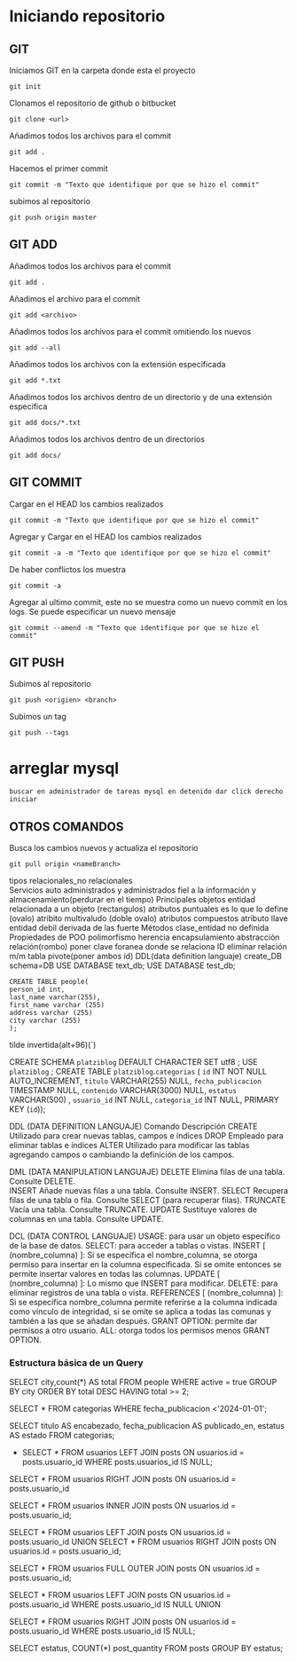 # Iniciando repositorio

## GIT

Iniciamos GIT en la carpeta donde esta el proyecto

    git init

Clonamos el repositorio de github o bitbucket

    git clone <url>

Añadimos todos los archivos para el commit

    git add .

Hacemos el primer commit

    git commit -m "Texto que identifique por que se hizo el commit"

subimos al repositorio

    git push origin master

## GIT ADD

Añadimos todos los archivos para el commit

    git add .

Añadimos el archivo para el commit

    git add <archivo>

Añadimos todos los archivos para el commit omitiendo los nuevos

    git add --all 

Añadimos todos los archivos con la extensión especificada

    git add *.txt

Añadimos todos los archivos dentro de un directorio y de una extensión especifica

    git add docs/*.txt

Añadimos todos los archivos dentro de un directorios

    git add docs/

## GIT COMMIT

Cargar en el HEAD los cambios realizados

    git commit -m "Texto que identifique por que se hizo el commit"

Agregar y Cargar en el HEAD los cambios realizados

    git commit -a -m "Texto que identifique por que se hizo el commit"

De haber conflictos los muestra

    git commit -a 

Agregar al ultimo commit, este no se muestra como un nuevo commit en los logs. Se puede especificar un nuevo mensaje

    git commit --amend -m "Texto que identifique por que se hizo el commit"

## GIT PUSH

Subimos al repositorio

    git push <origien> <branch>

Subimos un tag

    git push --tags
# arreglar mysql
    buscar en administrador de tareas mysql en detenido dar click derecho iniciar 


## OTROS COMANDOS

Busca los cambios nuevos y actualiza el repositorio

    git pull origin <nameBranch>

tipos
    relacionales_no relacionales  
Servicios
    auto administrados y administrados
    fiel a la información y almacenamiento(perdurar en el tiempo)
Principales objetos
    entidad relacionada a un objeto (rectangulos)
    atributos puntuales es lo que lo define (ovalo)
        atribito multivaludo (doble ovalo)
        atributos compuestos
        atributo llave
entidad debil
    derivada de las fuerte
Métodos
clase_entidad no definida
Propiedades de POO
    polimorfismo
    herencia
    encapsulamiento
    abstracción
relación(rombo)
poner clave foranea donde se relaciona ID
     eliminar relación m/m tabla pivote(poner ambos id)
     DDL(data definition languaje)
    create_DB
    schema=DB
    USE DATABASE text_db;
    USE DATABASE test_db;

    CREATE TABLE people(
    person_id int,
    last_name varchar(255),
    first_name varchar (255)
    address varchar (255)
    city varchar (255)
    );
tilde invertida(alt+96)(`)

CREATE SCHEMA `platziblog` DEFAULT CHARACTER SET utf8 ;
USE `platziblog` ;
CREATE TABLE `platziblog`.`categorias` (
  `id` INT NOT NULL AUTO_INCREMENT,
  `titulo` VARCHAR(255) NULL,
  `fecha_publicacion` TIMESTAMP NULL,
  `contenido` VARCHAR(3000) NULL,
  `estatus` VARCHAR(500) ,
   `usuario_id` INT NULL,
   `categoria_id` INT NULL,
  PRIMARY KEY (`id`));

DDL (DATA DEFINITION LANGUAJE)
    Comando	Descripción
CREATE	Utilizado para crear nuevas tablas, campos e índices
DROP	Empleado para eliminar tablas e índices
ALTER	Utilizado para modificar las tablas agregando campos o cambiando la definición de los campos.

DML (DATA MANIPULATION LANGUAJE)
    DELETE	Elimina filas de una tabla. Consulte DELETE.    
INSERT	Añade nuevas filas a una tabla. Consulte INSERT.
SELECT	Recupera filas de una tabla o fila. Consulte SELECT (para recuperar filas).
TRUNCATE	Vacía una tabla. Consulte TRUNCATE.
UPDATE	Sustituye valores de columnas en una tabla. Consulte UPDATE.

DCL (DATA CONTROL LANGUAJE)
    USAGE: para usar un objeto específico de la base de datos.
SELECT: para acceder a tablas o vistas.
INSERT [ (nombre_columna) ]: Si se especifica el nombre_columna, se otorga permiso para insertar en la columna especificada. Si se omite entonces se permite insertar valores en todas las columnas.
UPDATE [ (nombre_columna) ]: Lo mismo que INSERT para modificar.
DELETE: para eliminar registros de una tabla o vista.
REFERENCES [ (nombre_columna) ]: Si se especifica nombre_columna permite referirse a la columna indicada como vínculo de integridad, si se omite se aplica a todas las comunas y también a las que se añadan después.
GRANT OPTION: permite dar permisos a otro usuario.
ALL: otorga todos los permisos menos GRANT OPTION.

 ### Estructura básica de un Query
  SELECT city,count(*) AS total
  FROM people
  WHERE active = true
  GROUP BY city
  ORDER BY total DESC
  HAVING total >= 2;

SELECT *
FROM categorias
WHERE fecha_publicacion <'2024-01-01';

SELECT titulo AS encabezado, fecha_publicacion AS publicado_en, estatus AS estado
FROM categorias;

-  SELECT *
FROM usuarios
LEFT JOIN posts ON usuarios.id = posts.usuario_id
WHERE posts.usuarios_id IS NULL;

SELECT *
FROM usuarios
RIGHT JOIN posts ON usuarios.id = posts.usuario_id


SELECT *
FROM usuarios
INNER JOIN posts ON usuarios.id = posts.usuario_id;

SELECT *
FROM usuarios
LEFT JOIN posts ON usuarios.id = posts.usuario_id
UNION
SELECT *
FROM usuarios
RIGHT JOIN posts ON usuarios.id = posts.usuario_id;

SELECT *
FROM usuarios
FULL OUTER JOIN posts ON usuarios.id = posts.usuario_id;

SELECT *
FROM usuarios
LEFT JOIN posts ON usuarios.id = posts.usuario_id
WHERE posts.usuario_id IS NULL
UNION

SELECT *
FROM usuarios
RIGHT JOIN posts ON usuarios.id = posts.usuario_id
WHERE posts.usuario_id IS NULL;

SELECT estatus, COUNT(*) post_quantity
FROM posts
GROUP BY estatus;
